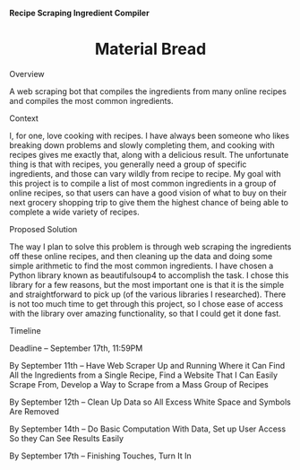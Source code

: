 **Recipe Scraping Ingredient Compiler**

<h1 style="text-align: center">Material Bread</h1>


Overview

A web scraping bot that compiles the ingredients from many online recipes and compiles the most common ingredients.

Context

I, for one, love cooking with recipes. I have always been someone who likes breaking down problems and slowly completing them, and cooking with recipes gives me exactly that, along with a delicious result. The unfortunate thing is that with recipes, you generally need a group of specific ingredients, and those can vary wildly from recipe to recipe. My goal with this project is to compile a list of most common ingredients in a group of online recipes, so that users can have a good vision of what to buy on their next grocery shopping trip to give them the highest chance of being able to complete a wide variety of recipes.

Proposed Solution

The way I plan to solve this problem is through web scraping the ingredients off these online recipes, and then cleaning up the data and doing some simple arithmetic to find the most common ingredients. I have chosen a Python library known as beautifulsoup4 to accomplish the task. I chose this library for a few reasons, but the most important one is that it is the simple and straightforward to pick up (of the various libraries I researched). There is not too much time to get through this project, so I chose ease of access with the library over amazing functionality, so that I could get it done fast.

Timeline

Deadline – September 17th, 11:59PM

By September 11th – Have Web Scraper Up and Running Where it Can Find All the Ingredients from a Single Recipe, Find a Website That I Can Easily Scrape From, Develop a Way to Scrape from a Mass Group of Recipes

By September 12th – Clean Up Data so All Excess White Space and Symbols Are Removed

By September 14th – Do Basic Computation With Data, Set up User Access So they Can See Results Easily

By September 17th – Finishing Touches, Turn It In



